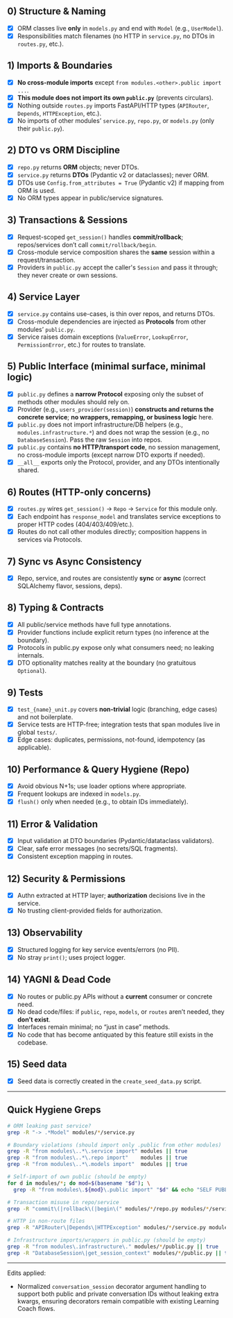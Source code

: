 ## 0) Structure & Naming

* [x] ORM classes live **only** in `models.py` and end with `Model` (e.g., `UserModel`).
* [x] Responsibilities match filenames (no HTTP in `service.py`, no DTOs in `routes.py`, etc.).

## 1) Imports & Boundaries

* [x] **No cross-module imports** except `from modules.<other>.public import ...`.
* [x] **This module does not import its own `public.py`** (prevents circulars).
* [x] Nothing outside `routes.py` imports FastAPI/HTTP types (`APIRouter`, `Depends`, `HTTPException`, etc.).
* [x] No imports of other modules’ `service.py`, `repo.py`, or `models.py` (only their `public.py`).

## 2) DTO vs ORM Discipline

* [x] `repo.py` returns **ORM** objects; never DTOs.
* [x] `service.py` returns **DTOs** (Pydantic v2 or dataclasses); never ORM.
* [x] DTOs use `Config.from_attributes = True` (Pydantic v2) if mapping from ORM is used.
* [x] No ORM types appear in public/service signatures.

## 3) Transactions & Sessions

* [x] Request-scoped `get_session()` handles **commit/rollback**; repos/services don’t call `commit/rollback/begin`.
* [x] Cross-module service composition shares the **same** session within a request/transaction.
* [x] Providers in `public.py` accept the caller's `Session` and pass it through; they never create or own sessions.

## 4) Service Layer

* [x] `service.py` contains use-cases, is thin over repos, and returns DTOs.
* [x] Cross-module dependencies are injected as **Protocols** from other modules’ `public.py`.
* [x] Service raises domain exceptions (`ValueError`, `LookupError`, `PermissionError`, etc.) for routes to translate.

## 5) Public Interface (minimal surface, minimal logic)

* [x] `public.py` defines a **narrow Protocol** exposing only the subset of methods other modules should rely on.
* [x] Provider (e.g., `users_provider(session)`) **constructs and returns the concrete service**; **no wrappers, remapping, or business logic** here.
* [x] `public.py` does not import infrastructure/DB helpers (e.g., `modules.infrastructure.*`) and does not wrap the session (e.g., no `DatabaseSession`). Pass the raw `Session` into repos.
* [x] `public.py` contains **no HTTP/transport code**, no session management, no cross-module imports (except narrow DTO exports if needed).
* [x] `__all__` exports only the Protocol, provider, and any DTOs intentionally shared.

## 6) Routes (HTTP-only concerns)

* [x] `routes.py` wires `get_session()` → `Repo` → `Service` for this module only.
* [x] Each endpoint has `response_model` and translates service exceptions to proper HTTP codes (404/403/409/etc.).
* [x] Routes do not call other modules directly; composition happens in services via Protocols.

## 7) Sync vs Async Consistency

* [x] Repo, service, and routes are consistently **sync** or **async** (correct SQLAlchemy flavor, sessions, deps).

## 8) Typing & Contracts

* [x] All public/service methods have full type annotations.
* [x] Provider functions include explicit return types (no inference at the boundary).
* [x] Protocols in public.py expose only what consumers need; no leaking internals.
* [x] DTO optionality matches reality at the boundary (no gratuitous `Optional`).

## 9) Tests

* [x] `test_{name}_unit.py` covers **non-trivial** logic (branching, edge cases) and not boilerplate.
* [x] Service tests are HTTP-free; integration tests that span modules live in global `tests/`.
* [x] Edge cases: duplicates, permissions, not-found, idempotency (as applicable).

## 10) Performance & Query Hygiene (Repo)

* [x] Avoid obvious N+1s; use loader options where appropriate.
* [x] Frequent lookups are indexed in `models.py`.
* [x] `flush()` only when needed (e.g., to obtain IDs immediately).

## 11) Error & Validation

* [x] Input validation at DTO boundaries (Pydantic/datataclass validators).
* [x] Clear, safe error messages (no secrets/SQL fragments).
* [x] Consistent exception mapping in routes.

## 12) Security & Permissions

* [x] Authn extracted at HTTP layer; **authorization** decisions live in the service.
* [x] No trusting client-provided fields for authorization.

## 13) Observability

* [x] Structured logging for key service events/errors (no PII).
* [x] No stray `print()`; uses project logger.

## 14) YAGNI & Dead Code

* [x] No routes or public.py APIs without a **current** consumer or concrete need.
* [x] No dead code/files: if `public`, `repo`, `models`, or `routes` aren’t needed, they **don’t exist**.
* [x] Interfaces remain minimal; no “just in case” methods.
* [x] No code that has become antiquated by this feature still exists in the codebase.

## 15) Seed data
* [x] Seed data is correctly created in the `create_seed_data.py` script.

---

## Quick Hygiene Greps

```bash
# ORM leaking past service?
grep -R "-> .*Model" modules/*/service.py

# Boundary violations (should import only .public from other modules)
grep -R "from modules\..*\.service import" modules || true
grep -R "from modules\..*\.repo import"    modules || true
grep -R "from modules\..*\.models import"  modules || true

# Self-import of own public (should be empty)
for d in modules/*; do mod=$(basename "$d"); \
  grep -R "from modules\.${mod}\.public import" "$d" && echo "SELF PUBLIC IMPORT FOUND in $mod"; done

# Transaction misuse in repo/service
grep -R "commit\(|rollback\(|begin\(" modules/*/repo.py modules/*/service.py

# HTTP in non-route files
grep -R "APIRouter\|Depends\|HTTPException" modules/*/service.py modules/*/repo.py modules/*/public.py

# Infrastructure imports/wrappers in public.py (should be empty)
grep -R "from modules\.infrastructure\." modules/*/public.py || true
grep -R "DatabaseSession\|get_session_context" modules/*/public.py || true
```

---
Edits applied:
- Normalized `conversation_session` decorator argument handling to support both public and private conversation IDs without leaking extra kwargs, ensuring decorators remain compatible with existing Learning Coach flows.

